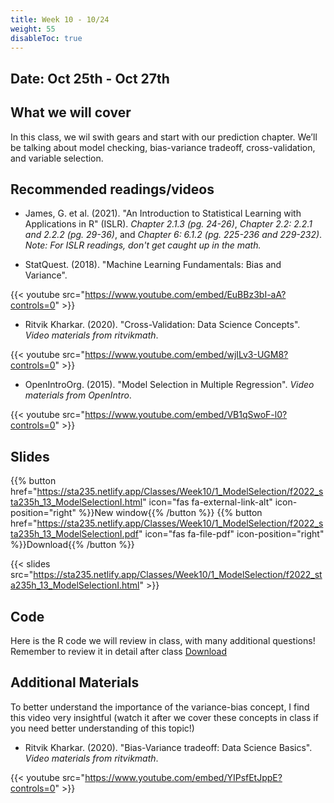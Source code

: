 ```yaml
---
title: Week 10 - 10/24
weight: 55
disableToc: true
---
```


## Date: Oct 25th - Oct 27th

## What we will cover

In this class, we wil swith gears and start with our prediction chapter. We’ll be talking about model checking, bias-variance tradeoff, cross-validation, and variable selection.

## Recommended readings/videos

- James, G. et al. (2021). "An Introduction to Statistical Learning with Applications in R" (ISLR). *Chapter 2.1.3 (pg. 24-26)*, *Chapter 2.2: 2.2.1 and 2.2.2 (pg. 29-36)*, and *Chapter 6: 6.1.2 (pg. 225-236 and 229-232)*. *Note: For ISLR readings, don't get caught up in the math.*

- StatQuest. (2018). "Machine Learning Fundamentals: Bias and Variance".

{{< youtube src="https://www.youtube.com/embed/EuBBz3bI-aA?controls=0" >}}

- Ritvik Kharkar. (2020). "Cross-Validation: Data Science Concepts". *Video materials from ritvikmath*.

{{< youtube src="https://www.youtube.com/embed/wjILv3-UGM8?controls=0" >}}

- OpenIntroOrg. (2015). "Model Selection in Multiple Regression". *Video materials from OpenIntro*.

{{< youtube src="https://www.youtube.com/embed/VB1qSwoF-l0?controls=0" >}}


## Slides

{{% button href="https://sta235.netlify.app/Classes/Week10/1_ModelSelection/f2022_sta235h_13_ModelSelectionI.html" icon="fas fa-external-link-alt" icon-position="right" %}}New window{{% /button %}} {{% button href="https://sta235.netlify.app/Classes/Week10/1_ModelSelection/f2022_sta235h_13_ModelSelectionI.pdf" icon="fas fa-file-pdf" icon-position="right" %}}Download{{% /button %}} 

{{< slides src="https://sta235.netlify.app/Classes/Week10/1_ModelSelection/f2022_sta235h_13_ModelSelectionI.html" >}}


## Code

Here is the R code we will review in class, with many additional questions! Remember to review it in detail after class <a onclick="ga('send', 'event', 'External-Link','click','code5','0','Link');" href="https://sta235.netlify.app/Classes/Week10/1_ModelSelection/code/f2022_sta235h_8_prediction1.html" target="_blank" class="btn btn-default">Download<i class="fas fa-code"></i></a>



## Additional Materials

To better understand the importance of the variance-bias concept, I find this video very insightful (watch it after we cover these concepts in class if you need better understanding of this topic!)

- Ritvik Kharkar. (2020). "Bias-Variance tradeoff: Data Science Basics". *Video materials from ritvikmath*.

{{< youtube src="https://www.youtube.com/embed/YIPsfEtJppE?controls=0" >}}